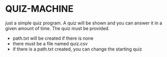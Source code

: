 # QUIZ-MACHINE

just a simple quiz program. A quiz will be shown and you can answer it in a given amount of time. The quiz must be provided.

- path.txt will be created if there is none
- there must be a file named quiz.csv
- if there is a path.txt created, you can change the starting quiz
